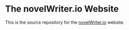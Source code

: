 # The novelWriter.io Website

This is the source repository for the [novelWriter.io](https://novelwriter.io) website.
